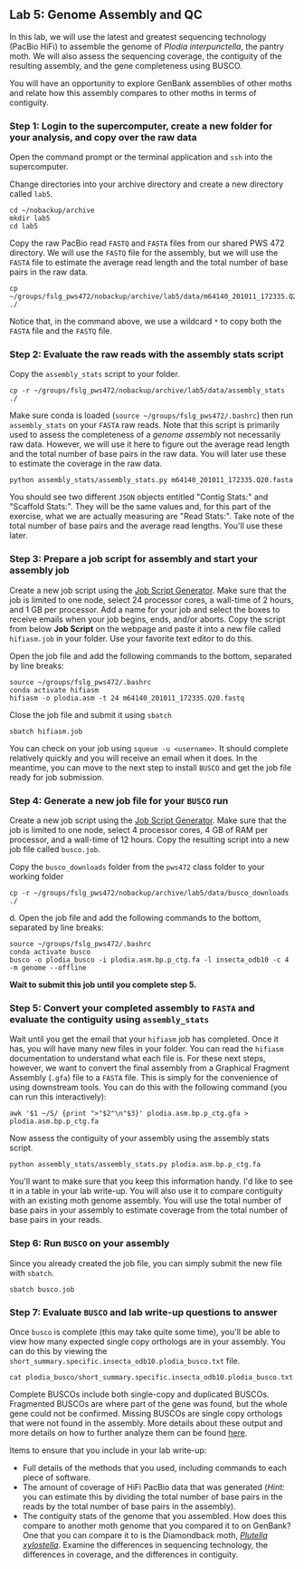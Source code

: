 ## Lab 5: Genome Assembly and QC

In this lab, we will use the latest and greatest sequencing technology (PacBio HiFi) to assemble the genome of _Plodia interpunctella_, the pantry moth. We will also assess the sequencing coverage, the contiguity of the resulting assembly, and the gene completeness using BUSCO.

You will have an opportunity to explore GenBank assemblies of other moths and relate how this assembly compares to other moths in terms of contiguity.

### Step 1: Login to the supercomputer, create a new folder for your analysis, and copy over the raw data

Open the command prompt or the terminal application and `ssh` into the supercomputer.

Change directories into your archive directory and create a new directory called `lab5`.
```
cd ~/nobackup/archive
mkdir lab5
cd lab5
```
Copy the raw PacBio read `FASTQ` and `FASTA` files from our shared PWS 472 directory. We will use the `FASTQ` file for the assembly, but we will use the `FASTA` file to estimate the average read length and the total number of base pairs in the raw data.
```
cp ~/groups/fslg_pws472/nobackup/archive/lab5/data/m64140_201011_172335.Q20.fast* ./
```
Notice that, in the command above, we use a wildcard `*` to copy both the `FASTA` file and the `FASTQ` file.

### Step 2: Evaluate the raw reads with the assembly stats script

Copy the `assembly_stats` script to your folder.
```
cp -r ~/groups/fslg_pws472/nobackup/archive/lab5/data/assembly_stats ./
```
Make sure conda is loaded (`source ~/groups/fslg_pws472/.bashrc`) then run `assembly_stats` on your `FASTA` raw reads. Note that this script is primarily used to assess the completeness of a *genome assembly* not necessarily raw data. However, we will use it here to figure out the average read length and the total number of base pairs in the raw data. You will later use these to estimate the coverage in the raw data.
```
python assembly_stats/assembly_stats.py m64140_201011_172335.Q20.fasta
```
You should see two different `JSON` objects entitled "Contig Stats:" and "Scaffold Stats:". They will be the same values and, for this part of the exercise, what we are actually measuring are "Read Stats:". Take note of the total number of base pairs and the average read lengths. You'll use these later.

### Step 3: Prepare a job script for assembly and start your assembly job

Create a new job script using the [Job Script Generator](https://rc.byu.edu/documentation/slurm/script-generator). Make sure that the job is limited to one node, select 24 processor cores, a wall-time of 2 hours, and 1 GB per processor. Add a name for your job and select the boxes to receive emails when your job begins, ends, and/or aborts. Copy the script from below **Job Script** on the webpage and paste it into a new file called `hifiasm.job` in your folder. Use your favorite text editor to do this.

Open the job file and add the following commands to the bottom, separated by line breaks:
```
source ~/groups/fslg_pws472/.bashrc
conda activate hifiasm
hifiasm -o plodia.asm -t 24 m64140_201011_172335.Q20.fastq
```
Close the job file and submit it using `sbatch`
```
sbatch hifiasm.job
```
You can check on your job using `squeue -u <username>`. It should complete relatively quickly and you will receive an email when it does. In the meantime, you can move to the next step to install `BUSCO` and get the job file ready for job submission.

### Step 4: Generate a new job file for your `BUSCO` run

Create a new job script using the [Job Script Generator](https://rc.byu.edu/documentation/slurm/script-generator). Make sure that the job is limited to one node, select 4 processor cores, 4 GB of RAM per processor, and a wall-time of 12 hours. Copy the resulting script into a new job file called `busco.job`.

Copy the `busco_downloads` folder from the `pws472` class folder to your working folder
```
cp -r ~/groups/fslg_pws472/nobackup/archive/lab5/data/busco_downloads ./
```
d. Open the job file and add the following commands to the bottom, separated by line breaks:
```
source ~/groups/fslg_pws472/.bashrc
conda activate busco
busco -o plodia_busco -i plodia.asm.bp.p_ctg.fa -l insecta_odb10 -c 4 -m genome --offline
```
**Wait to submit this job until you complete step 5.**

### Step 5: Convert your completed assembly to `FASTA` and evaluate the contiguity using `assembly_stats`

Wait until you get the email that your `hifiasm` job has completed. Once it has, you will have many new files in your folder. You can read the `hifiasm` documentation to understand what each file is. For these next steps, however, we want to convert the final assembly from a Graphical Fragment Assembly (`.gfa`) file to a `FASTA` file. This is simply for the convenience of using downstream tools. You can do this with the following command (you can run this interactively):
```
awk '$1 ~/S/ {print ">"$2"\n"$3}' plodia.asm.bp.p_ctg.gfa > plodia.asm.bp.p_ctg.fa
```
Now assess the contiguity of your assembly using the assembly stats script.
```
python assembly_stats/assembly_stats.py plodia.asm.bp.p_ctg.fa
```
You'll want to make sure that you keep this information handy. I'd like to see it in a table in your lab write-up. You will also use it to compare contiguity with an existing moth genome assembly. You will use the total number of base pairs in your assembly to estimate coverage from the total number of base pairs in your reads.

### Step 6: Run `BUSCO` on your assembly

Since you already created the job file, you can simply submit the new file with `sbatch`.
```
sbatch busco.job
```
### Step 7: Evaluate `BUSCO` and lab write-up questions to answer

Once `busco` is complete (this may take quite some time), you'll be able to view how many expected single copy orthologs are in your assembly. You can do this by viewing the `short_summary.specific.insecta_odb10.plodia_busco.txt` file.
```
cat plodia_busco/short_summary.specific.insecta_odb10.plodia_busco.txt
```
Complete BUSCOs include both single-copy and duplicated BUSCOs. Fragmented BUSCOs are where part of the gene was found, but the whole gene could not be confirmed. Missing BUSCOs are single copy orthologs that were not found in the assembly. More details about these output and more details on how to further analyze them can be found [here](https://busco.ezlab.org/busco_userguide.html#interpreting-the-results).

Items to ensure that you include in your lab write-up:

- Full details of the methods that you used, including commands to each piece of software.
- The amount of coverage of HiFi PacBio data that was generated (_Hint:_ you can estimate this by dividing the total number of base pairs in the reads by the total number of base pairs in the assembly).
- The contiguity stats of the genome that you assembled. How does this compare to another moth genome that you compared it to on GenBank? One that you can compare it to is the Diamondback moth, [_Plutella xylostella_](https://www.ncbi.nlm.nih.gov/assembly/GCF_000330985.1). Examine the differences in sequencing technology, the differences in coverage, and the differences in contiguity.
